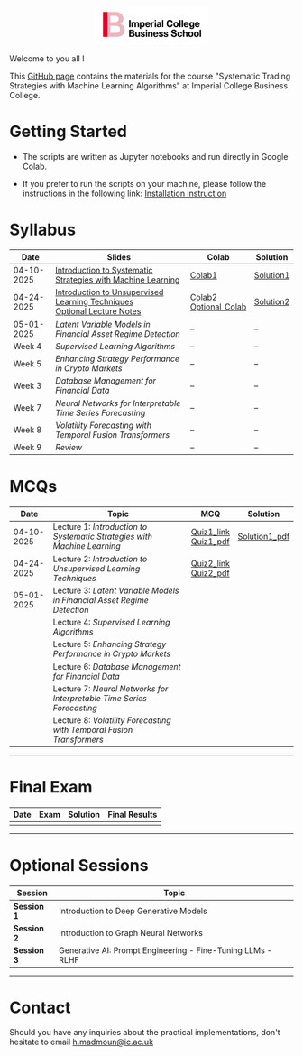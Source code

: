 <div align="center">
    <img src="./images/logo.png" alt="Logo" width="40%"/>
</div>

Welcome to you all !

This [GitHub page](https://hm-ai.github.io/Systematic_Trading_Strategies_with_Machine_Learning_Algorithms/) contains the materials for the course "Systematic Trading Strategies with Machine Learning Algorithms" at Imperial College Business College.

# **Getting Started**

* The scripts are written as Jupyter notebooks and run directly in Google Colab.

* If you prefer to run the scripts on your machine, please follow the instructions in the following link: [Installation instruction](https://colab.research.google.com/drive/1GtAF3kuPGDhxRYacLVUMm5S8f1uBA_oM?usp=sharing)


# **Syllabus**


| Date       | Slides                                                                                                                                                            | Colab                                                                                                                                                                                                        | Solution                                                                                           |
|------------|-------------------------------------------------------------------------------------------------------------------------------------------------------------------|--------------------------------------------------------------------------------------------------------------------------------------------------------------------------------------------------------------|----------------------------------------------------------------------------------------------------|
| 04-10-2025 | [Introduction to Systematic Strategies with Machine Learning](Lectures/Session_1/Lecture_1.pdf)                                                                   | [Colab1](https://colab.research.google.com/drive/1mX89yYXrN4KNY5zL6G893Z2X5WiRIcHg?usp=sharing)                                                                                                              | [Solution1](https://colab.research.google.com/drive/1maVifbey7P--o15ubJyw-65hR-7KATzC?usp=sharing) |
| 04-24-2025 | [Introduction to Unsupervised Learning Techniques](Lectures/Session_2/Lecture_2.pdf) <br> [Optional Lecture Notes](Lectures/Session_2/Optional_Lecture_Notes.pdf) | [Colab2](https://colab.research.google.com/drive/1RD42aUPKyaV-W07-OSrW0QF-uE871FDL?usp=sharing) <br> [Optional_Colab](https://colab.research.google.com/drive/1S4AU3LtT-0b49wxL0s2IbqTvZa14jaob?usp=sharing) | [Solution2](https://colab.research.google.com/drive/14OiCp7UdI8-EKQiQ-C1FTXkLm9mwDSy3?usp=sharing) |
| 05-01-2025 | *Latent Variable Models in Financial Asset Regime Detection*                                                                                                      | –                                                                                                                                                                                                            | –                                                                                                  |
| Week 4     | *Supervised Learning Algorithms*                                                                                                                                  | –                                                                                                                                                                                                            | –                                                                                                  |
| Week 5     | *Enhancing Strategy Performance in Crypto Markets*                                                                                                                | –                                                                                                                                                                                                            | –                                                                                                  |
| Week 3     | *Database Management for Financial Data*                                                                                                                          | –                                                                                                                                                                                                            | –                                                                                                  |
| Week 7     | *Neural Networks for Interpretable Time Series Forecasting*                                                                                                       | –                                                                                                                                                                                                            | –                                                                                                  |
| Week 8     | *Volatility Forecasting with Temporal Fusion Transformers*                                                                                                        | –                                                                                                                                                                                                            | –                                                                                                  |
| Week 9     | *Review*                                                                                                                                                          | –                                                                                                                                                                                                            | –                                                                                                  |




# **MCQs**

| **Date**   | **Topic**                                                                | **MCQ**                                                                             | **Solution**                                       | 
|------------|--------------------------------------------------------------------------|-------------------------------------------------------------------------------------|----------------------------------------------------| 
| 04-10-2025 | Lecture 1: *Introduction to Systematic Strategies with Machine Learning* | [Quiz1_link](https://forms.gle/RDyctQvfY5unEbKH8) <br> [Quiz1_pdf](Quiz/Quiz_1.pdf) | [Solution1_pdf](Solution_Quiz/Solution_Quiz_1.pdf) | 
| 04-24-2025 | Lecture 2: *Introduction to Unsupervised Learning Techniques*            | [Quiz2_link](https://forms.gle/QHC3meaZr6bPYqej9) <br> [Quiz2_pdf](Quiz/Quiz_2.pdf) |                                                    | 
| 05-01-2025 | Lecture 3: *Latent Variable Models in Financial Asset Regime Detection*  |                                                                                     |                                                    |
|            | Lecture 4: *Supervised Learning Algorithms*                              |                                                                                     |                                                    | 
|            | Lecture 5: *Enhancing Strategy Performance in Crypto Markets*            |                                                                                     |                                                    | 
|            | Lecture 6: *Database Management for Financial Data*                      |                                                                                     |                                                    |
|            | Lecture 7: *Neural Networks for Interpretable Time Series Forecasting*   |                                                                                     |                                                    | 
|            | Lecture 8: *Volatility Forecasting with Temporal Fusion Transformers*    |                                                                                     |                                                    | 

--- 


# **Final Exam**

| **Date** | Exam | Solution | Final Results |
|----------|------|----------|---------------|
|          |      |          |               |


--- 


# **Optional Sessions**

| **Session**    | **Topic**                                                       |
|----------------|-----------------------------------------------------------------|
| **Session 1**  | Introduction to Deep Generative Models                          |
| **Session 2**  | Introduction to Graph Neural Networks                           |
| **Session 3**  | Generative AI: Prompt Engineering - Fine-Tuning LLMs - RLHF     |

---


# **Contact**
Should you have any inquiries about the practical implementations, don't hesitate to email h.madmoun@ic.ac.uk